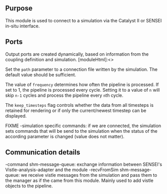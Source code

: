 [headline]:<>

## Purpose
This module is used to connect to a simulation via the Catalyst II or SENSEI in-situ interface.

## Ports

Output ports are created dynamically, based on information from the coupling definition and simulation.
[moduleHtml]:<>

[parameters]:<>

Set the `path` parameter to a connection file written by the simulation. The default value should be sufficient.

The value of `frequency` determines how often the pipeline is processed. If set to 1, the pipeline is processed every cycle. Setting it to a value of `n` will skip `n-1` cycles and process the pipeline every `n`th cycle.

The `keep_timesteps` flag controls whether the data from all timesteps is retained for rendering or if only the current/newest timestep can be displayed.

FIXME
-simulation specific commands:
	if we are connected, the simulation sets commands that will be send to the simulation when the status of the according parameter is changed (value does not matter).
	
Communication details
---------------------
-command shm-message-queue:
	exchange information between SENSEI's Vistle-analysis-adapter and the module
-recvFromSim shm-message-queue:
	we receive vistle messages from the simulation and pass them to the manager as if the came from this module. Mainly used to add vistle objects to the pipeline.
